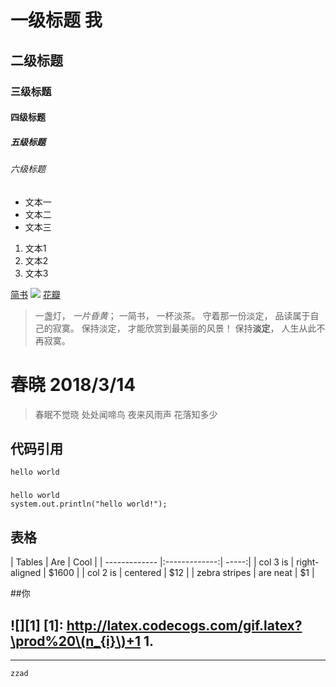 # 一级标题	我
## 二级标题	
### 三级标题
#### 四级标题
##### 五级标题
###### 六级标题
- 文本一
- 文本二
- 文本三
1. 文本1
2. 文本2
3. 文本3

[简书](http://www.jianshu.com)
![](http://img.hb.aicdn.com/f7d9eae49f937c18c7b6b2e1b85e660e7f622f9a12a87b-jFMlEC_fw658)
[花瓣](http://huaban.com/pins/1007721517/)
> 一盏灯， *一片昏黄*； 一简书， 一杯淡茶。 守着那一份淡定， 品读属于自己的寂寞。 保持淡定， 才能欣赏到最美丽的风景！ 保持**淡定**， 人生从此不再寂寞。
# 春晓 2018/3/14 
> 春眠不觉晓
> 处处闻啼鸟 
> 夜来风雨声 
> 花落知多少
## 代码引用
`hello world`
###
```
hello world
system.out.println("hello world!");
```
## 表格
<p>
| Tables        | Are           | Cool  |
| ------------- |:-------------:| -----:|
| col 3 is      | right-aligned | $1600 |
| col 2 is      | centered      |   $12 |
| zebra stripes | are neat      |    $1 |

##你

![][1]
[1]: http://latex.codecogs.com/gif.latex?\prod%20\(n_{i}\)+1
1. 
- 

----------
    zzad 

